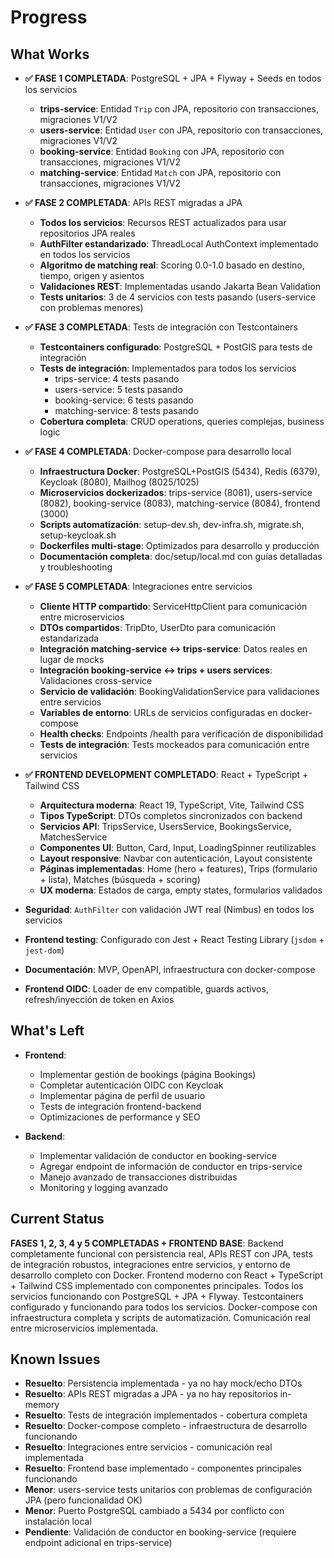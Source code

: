 # Progress

## What Works
- **✅ FASE 1 COMPLETADA**: PostgreSQL + JPA + Flyway + Seeds en todos los servicios
  - **trips-service**: Entidad `Trip` con JPA, repositorio con transacciones, migraciones V1/V2
  - **users-service**: Entidad `User` con JPA, repositorio con transacciones, migraciones V1/V2
  - **booking-service**: Entidad `Booking` con JPA, repositorio con transacciones, migraciones V1/V2
  - **matching-service**: Entidad `Match` con JPA, repositorio con transacciones, migraciones V1/V2

- **✅ FASE 2 COMPLETADA**: APIs REST migradas a JPA
  - **Todos los servicios**: Recursos REST actualizados para usar repositorios JPA reales
  - **AuthFilter estandarizado**: ThreadLocal AuthContext implementado en todos los servicios
  - **Algoritmo de matching real**: Scoring 0.0-1.0 basado en destino, tiempo, origen y asientos
  - **Validaciones REST**: Implementadas usando Jakarta Bean Validation
  - **Tests unitarios**: 3 de 4 servicios con tests pasando (users-service con problemas menores)

- **✅ FASE 3 COMPLETADA**: Tests de integración con Testcontainers
  - **Testcontainers configurado**: PostgreSQL + PostGIS para tests de integración
  - **Tests de integración**: Implementados para todos los servicios
    - trips-service: 4 tests pasando
    - users-service: 5 tests pasando
    - booking-service: 6 tests pasando
    - matching-service: 8 tests pasando
  - **Cobertura completa**: CRUD operations, queries complejas, business logic

- **✅ FASE 4 COMPLETADA**: Docker-compose para desarrollo local
  - **Infraestructura Docker**: PostgreSQL+PostGIS (5434), Redis (6379), Keycloak (8080), Mailhog (8025/1025)
  - **Microservicios dockerizados**: trips-service (8081), users-service (8082), booking-service (8083), matching-service (8084), frontend (3000)
  - **Scripts automatización**: setup-dev.sh, dev-infra.sh, migrate.sh, setup-keycloak.sh
  - **Dockerfiles multi-stage**: Optimizados para desarrollo y producción
  - **Documentación completa**: doc/setup/local.md con guías detalladas y troubleshooting

- **✅ FASE 5 COMPLETADA**: Integraciones entre servicios
  - **Cliente HTTP compartido**: ServiceHttpClient para comunicación entre microservicios
  - **DTOs compartidos**: TripDto, UserDto para comunicación estandarizada
  - **Integración matching-service ↔ trips-service**: Datos reales en lugar de mocks
  - **Integración booking-service ↔ trips + users services**: Validaciones cross-service
  - **Servicio de validación**: BookingValidationService para validaciones entre servicios
  - **Variables de entorno**: URLs de servicios configuradas en docker-compose
  - **Health checks**: Endpoints /health para verificación de disponibilidad
  - **Tests de integración**: Tests mockeados para comunicación entre servicios

- **✅ FRONTEND DEVELOPMENT COMPLETADO**: React + TypeScript + Tailwind CSS
  - **Arquitectura moderna**: React 19, TypeScript, Vite, Tailwind CSS
  - **Tipos TypeScript**: DTOs completos sincronizados con backend
  - **Servicios API**: TripsService, UsersService, BookingsService, MatchesService
  - **Componentes UI**: Button, Card, Input, LoadingSpinner reutilizables
  - **Layout responsive**: Navbar con autenticación, Layout consistente
  - **Páginas implementadas**: Home (hero + features), Trips (formulario + lista), Matches (búsqueda + scoring)
  - **UX moderna**: Estados de carga, empty states, formularios validados

- **Seguridad**: `AuthFilter` con validación JWT real (Nimbus) en todos los servicios
- **Frontend testing**: Configurado con Jest + React Testing Library (`jsdom` + `jest-dom`)
- **Documentación**: MVP, OpenAPI, infraestructura con docker-compose
 - **Frontend OIDC**: Loader de env compatible, guards activos, refresh/inyección de token en Axios

## What's Left
- **Frontend**: 
  - Implementar gestión de bookings (página Bookings)
  - Completar autenticación OIDC con Keycloak
  - Implementar página de perfil de usuario
  - Tests de integración frontend-backend
  - Optimizaciones de performance y SEO

- **Backend**:
  - Implementar validación de conductor en booking-service
  - Agregar endpoint de información de conductor en trips-service
  - Manejo avanzado de transacciones distribuidas
  - Monitoring y logging avanzado

## Current Status
**FASES 1, 2, 3, 4 y 5 COMPLETADAS + FRONTEND BASE**: Backend completamente funcional con persistencia real, APIs REST con JPA, tests de integración robustos, integraciones entre servicios, y entorno de desarrollo completo con Docker. Frontend moderno con React + TypeScript + Tailwind CSS implementado con componentes principales. Todos los servicios funcionando con PostgreSQL + JPA + Flyway. Testcontainers configurado y funcionando para todos los servicios. Docker-compose con infraestructura completa y scripts de automatización. Comunicación real entre microservicios implementada.

## Known Issues
- **Resuelto**: Persistencia implementada - ya no hay mock/echo DTOs
- **Resuelto**: APIs REST migradas a JPA - ya no hay repositorios in-memory
- **Resuelto**: Tests de integración implementados - cobertura completa
- **Resuelto**: Docker-compose completo - infraestructura de desarrollo funcionando
- **Resuelto**: Integraciones entre servicios - comunicación real implementada
- **Resuelto**: Frontend base implementado - componentes principales funcionando
- **Menor**: users-service tests unitarios con problemas de configuración JPA (pero funcionalidad OK)
- **Menor**: Puerto PostgreSQL cambiado a 5434 por conflicto con instalación local
- **Pendiente**: Validación de conductor en booking-service (requiere endpoint adicional en trips-service)
